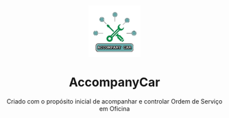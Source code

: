 <p align="center"><img src="./assets/img/logo-accompanyCar.png" alt="AccompanyCar-logo" tittle="Logo-AccompanyCar" width="120" height="120"></p>

<h1 align="center">AccompanyCar</h1>
<p align="center">Criado com o propósito inicial de acompanhar e controlar Ordem de Serviço em Oficina</p>
 
